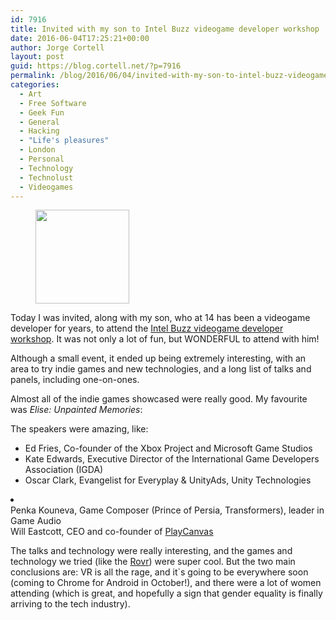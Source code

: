```yaml
---
id: 7916
title: Invited with my son to Intel Buzz videogame developer workshop
date: 2016-06-04T17:25:21+00:00
author: Jorge Cortell
layout: post
guid: https://blog.cortell.net/?p=7916
permalink: /blog/2016/06/04/invited-with-my-son-to-intel-buzz-videogame-developer-workshop/
categories:
  - Art
  - Free Software
  - Geek Fun
  - General
  - Hacking
  - "Life's pleasures"
  - London
  - Personal
  - Technology
  - Technolust
  - Videogames
---
```

<div id='gallery-205' class='gallery galleryid-7916 gallery-columns-3 gallery-size-thumbnail'>
  <figure class='gallery-item'> 
  
  <div class='gallery-icon portrait'>
    <a href='https://blog.cortell.net/blog/2016/06/04/invited-with-my-son-to-intel-buzz-videogame-developer-workshop/screen-shot-2016-06-05-at-12-51-37/'><img width="150" height="150" src="https://blog.cortell.net/wp-content/uploads/2016/06/Screen-Shot-2016-06-05-at-12.51.37-150x150.png" class="attachment-thumbnail size-thumbnail" alt="" /></a>
  </div></figure>
</div>

Today I was invited, along with my son, who at 14 has been a videogame developer for years, to attend the [Intel Buzz videogame developer workshop](https://intelbuzz.bemyapp.com/2016/london/). It was not only a lot of fun, but WONDERFUL to attend with him!

Although a small event, it ended up being extremely interesting, with an area to try indie games and new technologies, and a long list of talks and panels, including one-on-ones.

Almost all of the indie games showcased were really good. My favourite was _Elise: Unpainted Memories_:



The speakers were amazing, like:

  * Ed Fries, Co-founder of the Xbox Project and Microsoft Game Studios
  * Kate Edwards, Executive Director of the International Game Developers Association (IGDA)
  * Oscar Clark, Evangelist for Everyplay & UnityAds, Unity Technologies
<li class="box__title title--speakers">
  <div class="box__title title--speakers">
    Penka Kouneva, Game Composer (Prince of Persia, Transformers), leader in Game Audio
  </div>
  
  <div class="box__title title--speakers">
    Will Eastcott, CEO and co-founder of <a href="https://playcanvas.com">PlayCanvas</a>
  </div>
</li>

The talks and technology were really interesting, and the games and technology we tried (like the [Rovr](https://www.rovr.rocks)) were super cool. But the two main conclusions are: VR is all the rage, and it`s going to be everywhere soon (coming to Chrome for Android in October!), and there were a lot of women attending (which is great, and hopefully a sign that gender equality is finally arriving to the tech industry).